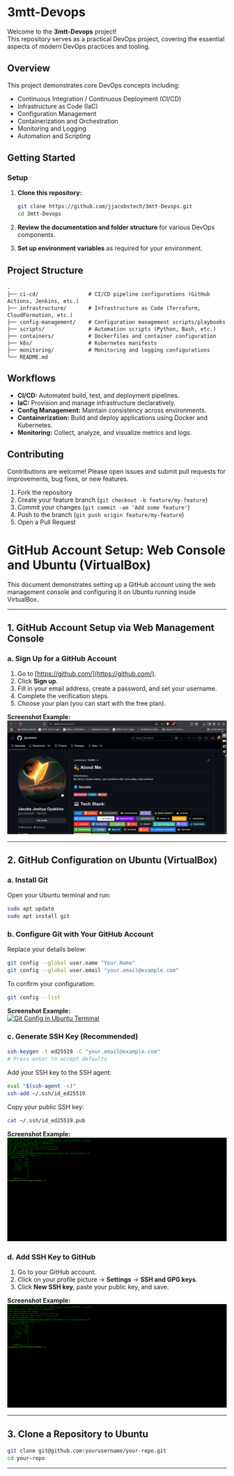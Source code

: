 # 3mtt-Devops

Welcome to the **3mtt-Devops** project!  
This repository serves as a practical DevOps project, covering the essential aspects of modern DevOps practices and tooling.

## Overview

This project demonstrates core DevOps concepts including:
- Continuous Integration / Continuous Deployment (CI/CD)
- Infrastructure as Code (IaC)
- Configuration Management
- Containerization and Orchestration
- Monitoring and Logging
- Automation and Scripting

## Getting Started

### Setup

1. **Clone this repository:**
   ```sh
   git clone https://github.com/jjacobstech/3mtt-Devops.git
   cd 3mtt-Devops
   ```

2. **Review the documentation and folder structure** for various DevOps components.

3. **Set up environment variables** as required for your environment.

## Project Structure

```
.
├── ci-cd/                # CI/CD pipeline configurations (GitHub Actions, Jenkins, etc.)
├── infrastructure/       # Infrastructure as Code (Terraform, CloudFormation, etc.)
├── config-management/    # Configuration management scripts/playbooks
├── scripts/              # Automation scripts (Python, Bash, etc.)
├── containers/           # Dockerfiles and container configuration
├── k8s/                  # Kubernetes manifests
├── monitoring/           # Monitoring and logging configurations
└── README.md
```

## Workflows

- **CI/CD:** Automated build, test, and deployment pipelines.
- **IaC:** Provision and manage infrastructure declaratively.
- **Config Management:** Maintain consistency across environments.
- **Containerization:** Build and deploy applications using Docker and Kubernetes.
- **Monitoring:** Collect, analyze, and visualize metrics and logs.

## Contributing

Contributions are welcome! Please open issues and submit pull requests for improvements, bug fixes, or new features.

1. Fork the repository
2. Create your feature branch (`git checkout -b feature/my-feature`)
3. Commit your changes (`git commit -am 'Add some feature'`)
4. Push to the branch (`git push origin feature/my-feature`)
5. Open a Pull Request

# GitHub Account Setup: Web Console and Ubuntu (VirtualBox)

This document demonstrates setting up a GitHub account using the web management console and configuring it on Ubuntu running inside VirtualBox.

---

## 1. GitHub Account Setup via Web Management Console

### a. Sign Up for a GitHub Account

1. Go to [https://github.com/](https://github.com/).
2. Click **Sign up**.
3. Fill in your email address, create a password, and set your username.
4. Complete the verification steps.
5. Choose your plan (you can start with the free plan).

**Screenshot Example:**  
[![GitHub Sign Up Page](images/github.png)](images/github.png)

---

## 2. GitHub Configuration on Ubuntu (VirtualBox)

### a. Install Git

Open your Ubuntu terminal and run:
```bash
sudo apt update
sudo apt install git
```

### b. Configure Git with Your GitHub Account

Replace your details below:
```bash
git config --global user.name "Your Name"
git config --global user.email "your.email@example.com"
```

To confirm your configuration:
```bash
git config --list
```

**Screenshot Example:**  
[![Git Config in Ubuntu Terminal](images/git-terminal.png)](images/github-terminal.png)

### c. Generate SSH Key (Recommended)

```bash
ssh-keygen -t ed25519 -C "your.email@example.com"
# Press enter to accept defaults
```

Add your SSH key to the SSH agent:
```bash
eval "$(ssh-agent -s)"
ssh-add ~/.ssh/id_ed25519
```

Copy your public SSH key:
```bash
cat ~/.ssh/id_ed25519.pub
```

**Screenshot Example:**  
[![SSH Key Generation in Ubuntu](images/ssh.png)](images/ssh.png)

### d. Add SSH Key to GitHub

1. Go to your GitHub account.
2. Click on your profile picture → **Settings** → **SSH and GPG keys**.
3. Click **New SSH key**, paste your public key, and save.

**Screenshot Example:**  
[![Add SSH Key to GitHub](images/ssh.png)](images/ssh.png)

---

## 3. Clone a Repository to Ubuntu

```bash
git clone git@github.com:yourusername/your-repo.git
cd your-repo
```

---
